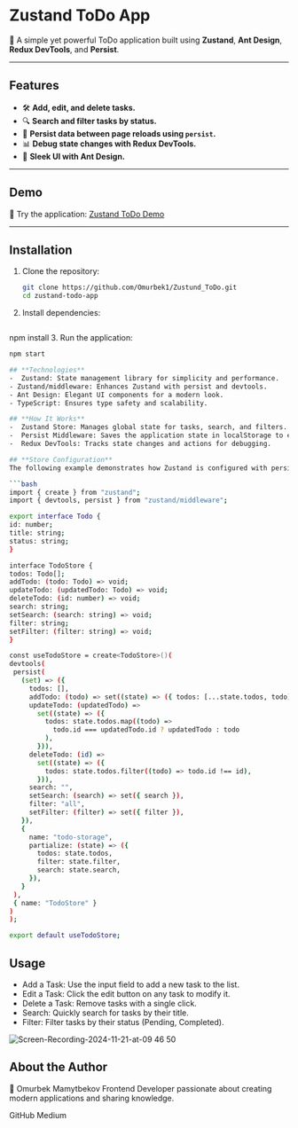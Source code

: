 # **Zustand ToDo App**

🎯 A simple yet powerful ToDo application built using **Zustand**, **Ant Design**, **Redux DevTools**, and **Persist**.

---

## **Features**

- 🛠️ **Add, edit, and delete tasks.**
- 🔍 **Search and filter tasks by status.**
- 💾 **Persist data between page reloads using `persist`.**
- 📊 **Debug state changes with Redux DevTools.**
- 🎨 **Sleek UI with Ant Design.**

---

## **Demo**

🚀 Try the application: [Zustand ToDo Demo](https://github.com/your-username/zustand-todo-app)

---

## **Installation**

1. Clone the repository:
   ```bash
   git clone https://github.com/Omurbek1/Zustund_ToDo.git
   cd zustand-todo-app
2. Install dependencies:
   ```bash
  npm install
3. Run the application:
   ```bash
  npm start

 ## **Technologies**
-  Zustand: State management library for simplicity and performance.
- Zustand/middleware: Enhances Zustand with persist and devtools.
- Ant Design: Elegant UI components for a modern look.
- TypeScript: Ensures type safety and scalability.

 ## **How It Works**
-  Zustand Store: Manages global state for tasks, search, and filters.
-  Persist Middleware: Saves the application state in localStorage to ensure tasks persist across reloads.
-  Redux DevTools: Tracks state changes and actions for debugging.

 ## **Store Configuration**
 The following example demonstrates how Zustand is configured with persist and devtools middleware for state management and persistence:
 
 ```bash
 import { create } from "zustand";
 import { devtools, persist } from "zustand/middleware";

export interface Todo {
  id: number;
  title: string;
  status: string;
}

interface TodoStore {
  todos: Todo[];
  addTodo: (todo: Todo) => void;
  updateTodo: (updatedTodo: Todo) => void;
  deleteTodo: (id: number) => void;
  search: string;
  setSearch: (search: string) => void;
  filter: string;
  setFilter: (filter: string) => void;
}

const useTodoStore = create<TodoStore>()(
  devtools(
    persist(
      (set) => ({
        todos: [],
        addTodo: (todo) => set((state) => ({ todos: [...state.todos, todo] })),
        updateTodo: (updatedTodo) =>
          set((state) => ({
            todos: state.todos.map((todo) =>
              todo.id === updatedTodo.id ? updatedTodo : todo
            ),
          })),
        deleteTodo: (id) =>
          set((state) => ({
            todos: state.todos.filter((todo) => todo.id !== id),
          })),
        search: "",
        setSearch: (search) => set({ search }),
        filter: "all",
        setFilter: (filter) => set({ filter }),
      }),
      {
        name: "todo-storage",
        partialize: (state) => ({
          todos: state.todos,
          filter: state.filter,
          search: state.search,
        }),
      }
    ),
    { name: "TodoStore" }
  )
);

 export default useTodoStore;
```
## Usage
- Add a Task: Use the input field to add a new task to the list.
- Edit a Task: Click the edit button on any task to modify it.
- Delete a Task: Remove tasks with a single click.
- Search: Quickly search for tasks by their title.
- Filter: Filter tasks by their status (Pending, Completed).

![Screen-Recording-2024-11-21-at-09 46 50](https://github.com/user-attachments/assets/867e9182-baf9-4c1f-9198-59fa0f24d714)

## About the Author
👤 Omurbek Mamytbekov
Frontend Developer passionate about creating modern applications and sharing knowledge.

GitHub
Medium

